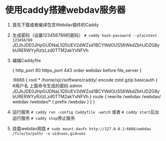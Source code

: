 使用caddy搭建webdav服务器
==

1. 首先下载或者编译包含Webdav插件的Caddy
2. 生成密码（设置123456789的密码）
`# caddy hash-password --plaintext 123456789`
JDJhJDE0JHpGUDNaL1Q5UEV2dWZxd1BCYWdGUS56WkdZbHJDZG8ybURERWYyRzlzLzd0TTM2akYxNFVh
3. 编辑Caddyfile


    {
            http_port 80
            https_port 443
            order webdav before file_server
    }
    
    :6666 {
            root * /home/xjc/software/caddy/
            encode zstd gzip
            basicauth {
					#用户名   上面命令生成的密码
                    admin JDJhJDE0JHpGUDNaL1Q5UEV2dWZxd1BCYWdGUS56WkdZbHJDZG8ybURERWYyRzlzLzd0TTM2akYxNFVh
            }
            route {
                    rewrite /webdav /webdav/
                    webdav /webdav/* {
                            prefix /webdav
                    }
            }
    }
4. 运行服务
`# caddy run -config Caddyfile -watch`
或者
`# caddy start`后台运行服务
`# caddy stop`停止服务
5. 挂载webdav网盘
`# sudo mount.davfs http://127.0.0.1:6666/webdav /file/to/path/ -o uid=uos,gid=uos`